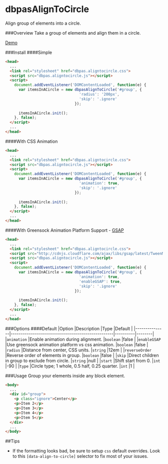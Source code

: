 dbpasAlignToCircle
==================

Align group of elements into a circle.

###Overview
Take a group of elements and align them in a circle.

[Demo](http://dbpas.github.io/dbpasAlignToCircle/)

###Install
####Simple
```html
<head>
  ...
  <link rel="stylesheet" href="dbpas.aligntocircle.css">
  <script src="dbpas.aligntocircle.js"></script>
  <script>
    document.addEventListener('DOMContentLoaded', function(e) {
      var itemsInACircle = new dbpasAlignToCircle('#group', {
                                 'radius': '200px',
                                 'skip': '.ignore'
                               });
      
      itemsInACircle.init();
    }, false);
  </script>
  ...
</head>
```
####With CSS Animation
```html
<head>
  ...
  <link rel="stylesheet" href="dbpas.aligntocircle.css">
  <script src="dbpas.aligntocircle.js"></script>
  <script>
    document.addEventListener('DOMContentLoaded', function(e) {
      var itemsInACircle = new dbpasAlignToCircle('#group', {
                                 'animation': true,
                                 'skip': '.ignore'
                               });
      
      itemsInACircle.init();
    }, false);
  </script>
  ...
</head>
```
####With Greensock Animation Platform Support - [GSAP](http://www.greensock.com/gsap-js/)
```html
<head>
  ...
  <link rel="stylesheet" href="dbpas.aligntocircle.css">
  <script src="http://cdnjs.cloudflare.com/ajax/libs/gsap/latest/TweenMax.min.js"></script>
  <script src="dbpas.aligntocircle.js"></script>
  <script>
    document.addEventListener('DOMContentLoaded', function(e) {
      var itemsInACircle = new dbpasAlignToCircle('#group', {
                                 'animation': true, 
                                 'enableGSAP': true,
                                 'skip': '.ignore'
                               });
      
      itemsInACircle.init();
    }, false);
  </script>
  ...
</head>
```

###Options
####Default
|Option         |Description                                        |Type      |Default |
|---------------|---------------------------------------------------|----------|--------|
|`animation`    |Enable animation during alignment.                 |`boolean` |false   |
|`enableGSAP`   |Use greensock animation platform vs css animation. |`boolean` |false   |
|`radius`       |Distance from center, CSS units.                   |`string`  |12em    |
|`reverseOrder` |Reverse order of elements in group.                |`boolean` |false   |
|`skip`         |Direct children in group to exclude from circle.   |`string`  |null    |
|`start`        |Shift start from 0.                                |`int`     |-90     |
|`type`         |Circle type; 1 whole, 0.5 half, 0.25 quarter.      |`int`     |1       |

###Usage
Group your elements inside any block element.
```html
<body>
  ...
  <div id="group">
    <p class="ignore">Center</p>
    <p>Item 2</p>
    <p>Item 3</p>
    <p>Item 4</p>
    <p>Item 5</p>
  </div>
  ...
</body>
```

##Tips
- If the formatting looks bad, be sure to setup `css` default overrides. Look to this `[data-align-to-circle]` selector to fix most of your issues.
